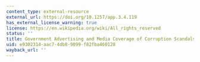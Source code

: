 ```yaml
---
content_type: external-resource
external_url: https://doi.org/10.1257/app.3.4.119
has_external_license_warning: true
license: https://en.wikipedia.org/wiki/All_rights_reserved
status: ''
title: Government Advertising and Media Coverage of Corruption Scandals
uid: e9302314-aac7-4db8-9099-f82fba460128
wayback_url: ''
---
```


